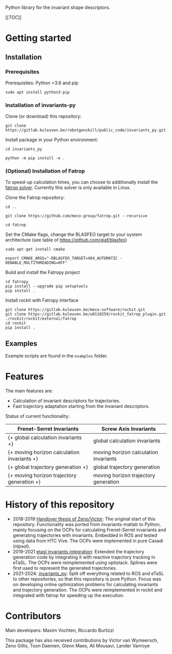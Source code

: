 Python library for the invariant shape descriptors.

[[_TOC_]]

# Getting started

## Installation

### Prerequisites

Prerequisites: Python >3.6 and pip

    sudo apt install python3-pip

### Installation of invariants-py

Clone (or download) this repository:

    git clone https://gitlab.kuleuven.be/robotgenskill/public_code/invariants_py.git

Install package in your Python environment:

    cd invariants_py
    
    python -m pip install -e .

### (Optional) Installation of Fatrop

To speed-up calculation times, you can choose to additionally install the [fatrop solver](https://gitlab.kuleuven.be/robotgenskill/fatrop/fatrop). Currently this solver is only available in Linux.

Clone the Fatrop repository:    

    cd ..

    git clone https://github.com/meco-group/fatrop.git --recursive

    cd fatrop

Set the CMake flags, change the BLASFEO target to your system architecture (see table of https://github.com/giaf/blasfeo)

    sudo apt-get install cmake

    export CMAKE_ARGS="-DBLASFEO_TARGET=X64_AUTOMATIC -DENABLE_MULTITHREADING=OFF"

Build and install the Fatropy project

    cd fatropy
    pip install --upgrade pip setuptools
    pip install .

Install rockit with Fatropy interface

    git clone https://gitlab.kuleuven.be/meco-software/rockit.git
    git clone https://gitlab.kuleuven.be/u0110259/rockit_fatrop_plugin.git ./rockit/rockit/external/fatrop
    cd rockit
    pip install .

## Examples

Example scripts are found in the `examples` folder.

# Features

The main features are:
- Calculation of invariant descriptors for trajectories.
- Fast trajectory adaptation starting from the invariant descriptors.

Status of current functionality:

| Frenet-Serret Invariants                    | Screw Axis Invariants                             |
| ------------------------------------------- | ------------------------------------------------- |
| {+ global calculation invariants +}         | global calculation invariants                     |
| {+ moving horizon calculation invariants +} | moving horizon calculation invariants             |
| {+ global trajectory generation +}                | global trajectory generation                      |
| {+ moving horizon trajectory generation +}        | moving horizon trajectory generation              |



# History of this repository

- 2018-2019 [Handover thesis of Zeno/Victor](https://gitlab.kuleuven.be/robotgenskill/master_thesis_code/thesis_zenogillis_victorvanwymeersch): The original start of this repository. Functionality was ported from invariants-matlab to Python, mainly focusing on the OCPs for calculating Frenet-Serret invariants and generating trajectories with invariants. Embedded in ROS and tested using data from HTC Vive. The OCPs were implemented in pure Casadi (nlpsol).
- 2019-2021 [etasl invariants integration](https://gitlab.kuleuven.be/robotgenskill/python_projects/etasl_invariants_integration): Extended the trajectory generation code by integrating it with reactive trajectory tracking in eTaSL. The OCPs were reimplemented using optistack. Splines were first used to represent the generated trajectories. 
- 2021-2024: [invariants_py](https://gitlab.kuleuven.be/robotgenskill/python_projects/invariants_py/): Split off everything related to ROS and eTaSL to other repositories, so that this repository is pure Python. Focus was on developing online optimization problems for calculating invariants and trajectory generation. The OCPs were reimplemented in rockit and integrated with fatrop for speeding up the execution.

# Contributors

Main developers: Maxim Vochten, Riccardo Burlizzi

This package has also received contributions by Victor van Wymeersch, Zeno Gillis, Toon Daemen, Glenn Maes, Ali Mousavi, Lander Vanroye



